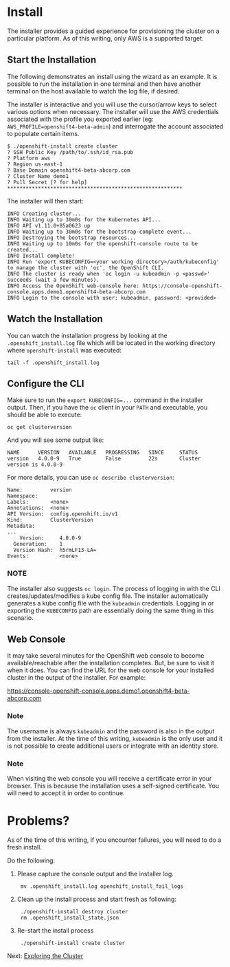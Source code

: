 # Install

The installer provides a guided experience for provisioning the cluster on a
particular platform. As of this writing, only AWS is a supported target.

## Start the Installation
The following demonstrates an install using the wizard as an example. It is
possible to run the installation in one terminal and then have another
terminal on the host available to watch the log file, if desired.

The installer is interactive and you will use the cursor/arrow keys to select
various options when necessary. The installer will use the AWS credentials
associated with the profile you exported earlier (eg:
`AWS_PROFILE=openshift4-beta-admin`) and interrogate the account associated
to populate certain items.

```
$ ./openshift-install create cluster
? SSH Public Key /path/to/.ssh/id_rsa.pub
? Platform aws
? Region us-east-1
? Base Domain openshift4-beta-abcorp.com
? Cluster Name demo1
? Pull Secret [? for help] *********************************************************
```

The installer will then start:

```
INFO Creating cluster...                     	 
INFO Waiting up to 30m0s for the Kubernetes API...
INFO API v1.11.0+85a0623 up                  	 
INFO Waiting up to 30m0s for the bootstrap-complete event...
INFO Destroying the bootstrap resources...   	 
INFO Waiting up to 10m0s for the openshift-console route to be created...
INFO Install complete!                       	 
INFO Run 'export KUBECONFIG=<your working directory>/auth/kubeconfig' to manage the cluster with 'oc', the OpenShift CLI.
INFO The cluster is ready when 'oc login -u kubeadmin -p <passwd>' succeeds (wait a few minutes).
INFO Access the OpenShift web-console here: https://console-openshift-console.apps.demo1.openshift4-beta-abcorp.com
INFO Login to the console with user: kubeadmin, password: <provided>
```

## Watch the Installation
You can watch the installation progress by looking at the
`.openshift_install.log` file which will be located in the working directory
where `openshift-install` was executed:

    tail -f .openshift_install.log

## Configure the CLI
Make sure to run the `export KUBECONFIG=...` command in the installer output. Then, if you have the `oc` client in your `PATH` and executable, you should be able to execute:

    oc get clusterversion

And you will see some output like:

```
NAME      VERSION   AVAILABLE   PROGRESSING   SINCE     STATUS
version   4.0.0-9   True        False         22s       Cluster version is 4.0.0-9
```

For more details, you can use `oc describe clusterversion`:

```
Name:         version
Namespace:    
Labels:       <none>
Annotations:  <none>
API Version:  config.openshift.io/v1
Kind:         ClusterVersion
Metadata:
...
    Version:     4.0.0-9
  Generation:    1
  Version Hash:  h5rmLF13-LA=
Events:          <none>
```

### NOTE
The installer also suggests `oc login`. The process of logging in with the
CLI creates/updates/modifies a kube config file. The installer automatically
generates a kube config file with the `kubeadmin` credentials. Logging in or
exporting the `KUBECONFIG` path are essentially doing the same thing in this
scenario.

## Web Console
It may take several minutes for the OpenShift web console to become
available/reachable after the installation completes. But, be sure to visit
it when it does. You can find the URL for the web console for your installed
cluster in the output of the installer. For example:

https://console-openshift-console.apps.demo1.openshift4-beta-abcorp.com

### Note
The username is always `kubeadmin` and the password is also in the output
from the installer. At the time of this writing, `kubeadmin` is the only user
and it is not possible to create additional users or integrate with an
identity store.

### Note
When visiting the web console you will receive a certificate error in your
browser. This is because the installation uses a self-signed certificate. You
will need to accept it in order to continue.

# Problems?
As of the time of this writing, if you encounter failures, you will need to
do a fresh install.

Do the following:
1. Please capture the console output and the installer log. 

        mv .openshift_install.log openshift_install_fail_logs

1. Clean up the install process and start fresh as following: 

        ./openshift-install destroy cluster
        rm .openshift_install_state.json

1. Re-start the install process

        ./openshift-install create cluster

Next: [Exploring the Cluster](03-explore.md)
